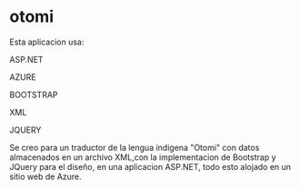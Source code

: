 # otomi

Esta aplicacion usa:

ASP.NET 

AZURE 

BOOTSTRAP 

XML

JQUERY

Se creo para un traductor de la lengua indigena "Otomi" con datos almacenados en un archivo XML,con la implementacion de Bootstrap y JQuery para el diseño, en una aplicacion ASP.NET, todo esto alojado en un sitio web de Azure.


